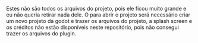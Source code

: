 Estes não são todos os arquivos do projeto, pois ele ficou muito grande e eu não queria retirar nada dele.
O para abrir o projeto será necessário criar um novo projeto da godot e trazer os arquivos do projeto, a splash screen e os créditos não estão disponíveis neste repositório, pois não consegui trazer os arquivos do plugin.
